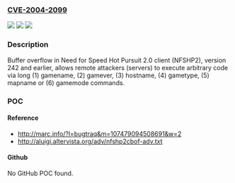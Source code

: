 ### [CVE-2004-2099](https://cve.mitre.org/cgi-bin/cvename.cgi?name=CVE-2004-2099)
![](https://img.shields.io/static/v1?label=Product&message=n%2Fa&color=blue)
![](https://img.shields.io/static/v1?label=Version&message=n%2Fa&color=blue)
![](https://img.shields.io/static/v1?label=Vulnerability&message=n%2Fa&color=brighgreen)

### Description

Buffer overflow in Need for Speed Hot Pursuit 2.0 client (NFSHP2), version 242 and earlier, allows remote attackers (servers) to execute arbitrary code via long (1) gamename, (2) gamever, (3) hostname, (4) gametype, (5) mapname or (6) gamemode commands.

### POC

#### Reference
- http://marc.info/?l=bugtraq&m=107479094508691&w=2
- http://aluigi.altervista.org/adv/nfshp2cbof-adv.txt

#### Github
No GitHub POC found.

